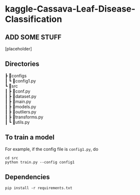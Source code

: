 # kaggle-Cassava-Leaf-Disease-Classification

## ADD SOME STUFF
[placeholder]

## Directories
 ┣ 📂configs  
 ┃ ┗ 📜config1.py  
 ┗ 📂src  
 ┃ ┣ 📜conf.py  
 ┃ ┣ 📜dataset.py  
 ┃ ┣ 📜main.py  
 ┃ ┣ 📜models.py  
 ┃ ┣ 📜outliers.py  
 ┃ ┣ 📜transforms.py  
 ┃ ┗ 📜utils.py    

## To train a model 
For example, if the config file is `config1.py`, do
```
cd src
python train.py --config config1
```
## Dependencies
```
pip install -r requirements.txt
```
